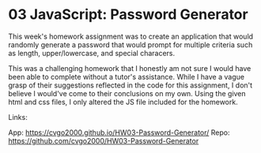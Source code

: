 # 03 JavaScript: Password Generator

This week's homework assignment was to create an application that would randomly generate a password that would prompt for multiple criteria such as length, upper/lowercase, and special characers.

This was a challenging homework that I honestly am not sure I would have been able to complete without a tutor's assistance. While I have a vague grasp of their suggestions reflected in the code for this assignment, I don't believe I would've come to their conclusions on my own. Using the given html and css files, I only altered the JS file included for the homework.

Links:

App: https://cvgo2000.github.io/HW03-Password-Generator/
Repo: https://github.com/cvgo2000/HW03-Password-Generator
